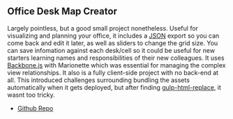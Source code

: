 ## Office Desk Map Creator

Largely pointless, but a good small project nonetheless. Useful for visualizing and planning your office, it includes a [JSON](http://json.org) export so you can come back and edit it later, as well as sliders to change the grid size. You can save infomation against each desk/cell so it could be useful for new starters learning names and responsibilities of their new colleagues. It uses [Backbone.js](http://backbonejs.org) with Marionette which was essential for managing the complex view relationships. It also is a fully client-side project with no back-end at all. This introduced challenges surrounding bundling the assets automatically when it gets deployed, but after finding [gulp-html-replace](https://github.com/VFK/gulp-html-replace), it wasnt too tricky.

* [Github Repo](https://github.com/burt202/office-desk-map-generator)
